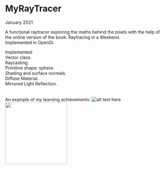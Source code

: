 # MyRayTracer

January 2021

A functional raytracer exploring the maths behind the pixels with the help of the online version of the book: Raytracing in a Weekend.
<br />
Implemented in OpenGl.

Implemented:
<br />
Vector class.<br />
Raycasting.<br />
Primitive shape: sphere.<br />
Shading and surface normals.<br />
Diffuse Material.<br />
Mirrored Light Reflection.<br />
<br />
<br />
An example of my learning achievements:
![alt text here](ray-tracing-in-one-weekend-example-scenes.jpg)
<img src = "images/turtle2.jpg" width = 200>
